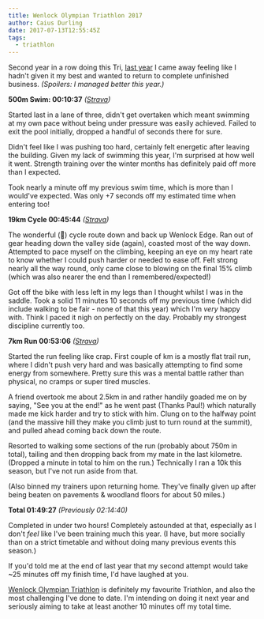 ```yaml
---
title: Wenlock Olympian Triathlon 2017
author: Caius Durling
date: 2017-07-13T12:55:45Z
tags:
  - triathlon
---
```


Second year in a row doing this Tri, [last year][wenlock 2016] I came away feeling like I hadn't given it my best and wanted to return to complete unfinished business. *(Spoilers: I managed better this year.)*


**500m Swim: 00:10:37** *([Strava][strava swim])*


Started last in a lane of three, didn't get overtaken which meant swimming at my own pace without being under pressure was easily achieved. Failed to exit the pool initially, dropped a handful of seconds there for sure.

Didn't feel like I was pushing too hard, certainly felt energetic after leaving the building. Given my lack of swimming this year, I'm surprised at how well it went. Strength training over the winter months has definitely paid off more than I expected.

Took nearly a minute off my previous swim time, which is more than I would've expected. Was only +7 seconds off my estimated time when entering too!

**19km Cycle 00:45:44** *([Strava][strava cycle])*


The wonderful (👻) cycle route down and back up Wenlock Edge. Ran out of gear heading down the valley side (again), coasted most of the way down. Attempted to pace myself on the climbing, keeping an eye on my heart rate to know whether I could push harder or needed to ease off. Felt strong nearly all the way round, only came close to blowing on the final 15% climb (which was also nearer the end than I remembered/expected!)

Got off the bike with less left in my legs than I thought whilst I was in the saddle. Took a solid 11 minutes 10 seconds off my previous time (which did include walking to be fair - none of that this year) which I'm _very_ happy with. Think I paced it nigh on perfectly on the day. Probably my strongest discipline currently too.

**7km Run 00:53:06** *([Strava][strava run])*


Started the run feeling like crap. First couple of km is a mostly flat trail run, where I didn't push very hard and was basically attempting to find some energy from somewhere. Pretty sure this was a mental battle rather than physical, no cramps or super tired muscles.

A friend overtook me about 2.5km in and rather handily goaded me on by saying, "See you at the end!" as he went past (Thanks Paul!) which naturally made me kick harder and try to stick with him. Clung on to the halfway point (and the massive hill they make you climb just to turn round at the summit), and pulled ahead coming back down the route.

Resorted to walking some sections of the run (probably about 750m in total), tailing and then dropping back from my mate in the last kilometre. (Dropped a minute in total to him on the run.) Technically I ran a 10k this season, but I've not run aside from that.

(Also binned my trainers upon returning home. They've finally given up after being beaten on pavements & woodland floors for about 50 miles.)

**Total 01:49:27** *(Previously 02:14:40)*

Completed in under two hours! Completely astounded at that, especially as I don't _feel_ like I've been training much this year. (I have, but more socially than on a strict timetable and without doing many previous events this season.)

If you'd told me at the end of last year that my second attempt would take ~25 minutes off my finish time, I'd have laughed at you.

[Wenlock Olympian Triathlon][wenlock tri] is definitely my favourite Triathlon, and also the most challenging I've done to date. I'm intending on doing it next year and seriously aiming to take at least another 10 minutes off my total time.

[wenlock 2016]: http://caiustheory.com/much-wenlock-triathlon-2016/
[strava swim]: https://www.strava.com/activities/1076088498
[strava cycle]: https://www.strava.com/activities/1076088548
[strava run]: https://www.strava.com/activities/1076088534
[wenlock tri]: http://www.wenlock-olympian-society.org.uk/games/triathlon/
